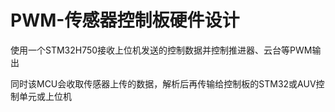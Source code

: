 # PWM-传感器控制板硬件设计

使用一个STM32H750接收上位机发送的控制数据并控制推进器、云台等PWM输出

同时该MCU会收取传感器上传的数据，解析后再传输给控制板的STM32或AUV控制单元或上位机